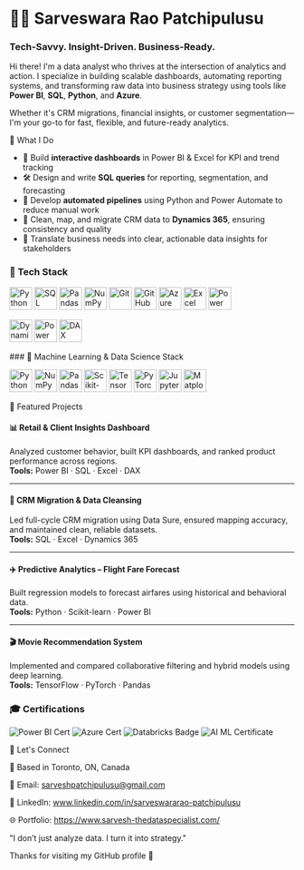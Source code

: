 # 👨‍💻 Sarveswara Rao Patchipulusu


### Tech-Savvy. Insight-Driven. Business-Ready.

Hi there! I'm a data analyst who thrives at the intersection of analytics and action. I specialize in building scalable dashboards, automating reporting systems, and transforming raw data into business strategy using tools like **Power BI**, **SQL**, **Python**, and **Azure**.

Whether it's CRM migrations, financial insights, or customer segmentation—I'm your go-to for fast, flexible, and future-ready analytics.

🔧 What I Do

- 🧩 Build **interactive dashboards** in Power BI & Excel for KPI and trend tracking
- 🛠️ Design and write **SQL queries** for reporting, segmentation, and forecasting
- 🔄 Develop **automated pipelines** using Python and Power Automate to reduce manual work
- 🧹 Clean, map, and migrate CRM data to **Dynamics 365**, ensuring consistency and quality
- 💬 Translate business needs into clear, actionable data insights for stakeholders

### 🧠 Tech Stack

<p align="left">
  <img src="https://cdn.jsdelivr.net/gh/devicons/devicon/icons/python/python-original.svg" width="40" alt="Python"/>
  <img src="https://cdn.jsdelivr.net/gh/devicons/devicon/icons/mysql/mysql-original-wordmark.svg" width="40" alt="SQL"/>
  <img src="https://cdn.jsdelivr.net/gh/devicons/devicon/icons/pandas/pandas-original.svg" width="40" alt="Pandas"/>
  <img src="https://cdn.jsdelivr.net/gh/devicons/devicon/icons/numpy/numpy-original.svg" width="40" alt="NumPy"/>
  <img src="https://cdn.jsdelivr.net/gh/devicons/devicon/icons/git/git-original.svg" width="40" alt="Git"/>
  <img src="https://cdn.jsdelivr.net/gh/devicons/devicon/icons/github/github-original.svg" width="40" alt="GitHub"/>
  <img src="https://cdn.jsdelivr.net/gh/devicons/devicon/icons/azure/azure-original.svg" width="40" alt="Azure"/>
  <img src="https://img.icons8.com/color/48/000000/microsoft-excel-2019--v1.png" width="40" alt="Excel"/>
  <img src="https://img.icons8.com/color/48/000000/power-bi.png" width="40" alt="Power BI"/>
  <p align="left">
  <!-- Dynamics 365 -->
  <img src="https://img.icons8.com/fluency/48/microsoft-dynamics-365.png" width="40" alt="Dynamics 365"/>
    <!-- Power Automate -->
  <img src="https://img.icons8.com/color/48/000000/microsoft-flow.png" width="40" alt="Power Automate"/>

  <!-- DAX (custom icon – soft fill style) -->
  <img src="https://img.icons8.com/external-soft-fill-juicy-fish/60/000000/external-dax-big-data-soft-fill-soft-fill-juicy-fish.png" width="40" alt="DAX"/>
  </p>

</p>
### 🤖 Machine Learning & Data Science Stack

<p align="left">
  <img src="https://cdn.jsdelivr.net/gh/devicons/devicon/icons/python/python-original.svg" width="40" alt="Python"/>
  <img src="https://cdn.jsdelivr.net/gh/devicons/devicon/icons/numpy/numpy-original.svg" width="40" alt="NumPy"/>
  <img src="https://cdn.jsdelivr.net/gh/devicons/devicon/icons/pandas/pandas-original.svg" width="40" alt="Pandas"/>
  <img src="https://cdn.jsdelivr.net/gh/devicons/devicon/icons/scikit-learn/scikit-learn-original.svg" width="40" alt="Scikit-learn"/>
  <img src="https://cdn.jsdelivr.net/gh/devicons/devicon/icons/tensorflow/tensorflow-original.svg" width="40" alt="TensorFlow"/>
  <img src="https://cdn.jsdelivr.net/gh/devicons/devicon/icons/pytorch/pytorch-original.svg" width="40" alt="PyTorch"/>
  <img src="https://cdn.jsdelivr.net/gh/devicons/devicon/icons/jupyter/jupyter-original.svg" width="40" alt="Jupyter"/>
  <img src="https://cdn.jsdelivr.net/gh/devicons/devicon/icons/matplotlib/matplotlib-original.svg" width="40" alt="Matplotlib"/>
</p>




 💼 Featured Projects

#### 📊 Retail & Client Insights Dashboard  
Analyzed customer behavior, built KPI dashboards, and ranked product performance across regions.  
**Tools:** Power BI · SQL · Excel · DAX

---

#### 🔄 CRM Migration & Data Cleansing  
Led full-cycle CRM migration using Data Sure, ensured mapping accuracy, and maintained clean, reliable datasets.  
**Tools:** SQL · Excel · Dynamics 365

---

#### ✈️ Predictive Analytics – Flight Fare Forecast  
Built regression models to forecast airfares using historical and behavioral data.  
**Tools:** Python · Scikit-learn · Power BI

---

#### 🎬 Movie Recommendation System  
Implemented and compared collaborative filtering and hybrid models using deep learning.  
**Tools:** TensorFlow · PyTorch · Pandas


### 🎓 Certifications

<p align="left">
  <img src="https://img.shields.io/badge/Microsoft%20Certified%20Power%20BI%20Data%20Analyst-0078D4?style=for-the-badge&logo=microsoft&logoColor=white" alt="Power BI Cert"/>
  <img src="https://img.shields.io/badge/Azure%20Data%20Scientist-0089D6?style=for-the-badge&logo=microsoft-azure&logoColor=white" alt="Azure Cert"/>
  <img src="https://img.shields.io/badge/Databricks%20Lakehouse%20Fundamentals-E87400?style=for-the-badge&logo=databricks&logoColor=white" alt="Databricks Badge"/>
  <img src="https://img.shields.io/badge/AI%20&%20ML%20Postgrad%20Certificate-Lambton%20College-0A66C2?style=for-the-badge" alt="AI ML Certificate"/>
</p>

🤝 Let's Connect

📍 Based in Toronto, ON, Canada

📧 Email: sarveshpatchipulusu@gmail.com

🔗 LinkedIn: www.linkedin.com/in/sarveswararao-patchipulusu

🌐 Portfolio: https://www.sarvesh-thedataspecialist.com/

"I don’t just analyze data. I turn it into strategy."

Thanks for visiting my GitHub profile 🙌

